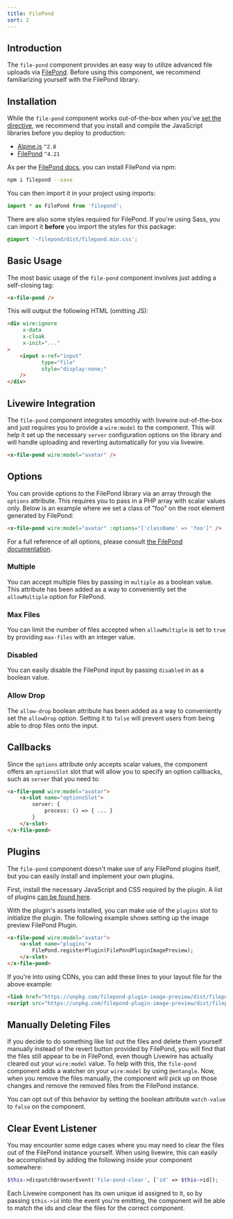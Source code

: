 ```yaml
---
title: FilePond
sort: 2
---
```


## Introduction

The `file-pond` component provides an easy way to utilize advanced file uploads via [FilePond](https://pqina.nl/filepond/).
Before using this component, we recommend familiarizing yourself with the FilePond library.

## Installation

While the `file-pond` component works out-of-the-box when you've [set the directive](/docs/laravel-form-components/{version}/installation#directives),
we recommend that you install and compile the JavaScript libraries before you deploy to production:

- [Alpine.js](https://github.com/alpinejs/alpine) `^2.8`
- [FilePond](https://pqina.nl/filepond/) `^4.21`

As per the [FilePond docs](https://pqina.nl/filepond/docs/patterns/installation/), you can install FilePond via npm:

```bash
npm i filepond --save
```

You can then import it in your project using imports:

```js
import * as FilePond from 'filepond';
```

There are also some styles required for FilePond. If you're using Sass, you can import it **before** you import the styles for this package:

```css
@import '~filepond/dist/filepond.min.css';
```

## Basic Usage

The most basic usage of the `file-pond` component involves just adding a self-closing tag:

```html
<x-file-pond />
```

This will output the following HTML (omitting JS):

```html
<div wire:ignore
     x-data
     x-cloak
     x-init="..."
>
    <input x-ref="input"
           type="file"
           style="display:none;"
    />
</div>
```

## Livewire Integration

The `file-pond` component integrates smoothly with livewire out-of-the-box and just requires you to
provide a `wire:model` to the component. This will help it set up the necessary `server` configuration
options on the library and will handle uploading and reverting automatically for you via livewire.

```html
<x-file-pond wire:model="avatar" />
```

## Options

You can provide options to the FilePond library via an array through the `options` attribute. This requires you
to pass in a PHP array with scalar values only. Below is an example where we set a class of "foo" on the
root element generated by FilePond:

```html
<x-file-pond wire:model="avatar" :options="['className' => 'foo']" />
```

For a full reference of all options, please consult [the FilePond documentation](https://pqina.nl/filepond/docs/patterns/api/filepond-instance/#properties).

### Multiple

You can accept multiple files by passing in `multiple` as a boolean value. This attribute has been added as a way
to conveniently set the `allowMultiple` option for FilePond.

### Max Files

You can limit the number of files accepted when `allowMultiple` is set to `true` by providing `max-files` with an
integer value.

### Disabled

You can easily disable the FilePond input by passing `disabled` in as a boolean value.

### Allow Drop

The `allow-drop` boolean attribute has been added as a way to conveniently set the `allowDrop` option. Setting it to `false`
will prevent users from being able to drop files onto the input.

## Callbacks

Since the `options` attribute only accepts scalar values, the component offers an `optionsSlot` slot that will allow you to
specify an option callbacks, such as `server` that you need to:

```html
<x-file-pond wire:model="avatar">
    <x-slot name="optionsSlot">
        server: {
            process: () => { ... }
        }
    </x-slot>
</x-file-pond>
```

## Plugins

The `file-pond` component doesn't make use of any FilePond plugins itself, but you can easily install and implement your own plugins.

First, install the necessary JavaScript and CSS required by the plugin. A list of plugins [can be found here](https://pqina.nl/filepond/plugins.html).

With the plugin's assets installed, you can make use of the `plugins` slot to initialize the plugin. The following example shows setting up the image
preview FilePond Plugin.

```html
<x-file-pond wire:model="avatar">
    <x-slot name="plugins">
        FilePond.registerPlugin(FilePondPluginImagePreview);
    </x-slot>
</x-file-pond>
```

If you're into using CDNs, you can add these lines to your layout file for the above example:

```html
<link href="https://unpkg.com/filepond-plugin-image-preview/dist/filepond-plugin-image-preview.css" rel="stylesheet">
<script src="https://unpkg.com/filepond-plugin-image-preview/dist/filepond-plugin-image-preview.js"></script>
```

## Manually Deleting Files

If you decide to do something like list out the files and delete them yourself manually instead of the revert button provided by FilePond, you will
find that the files still appear to be in FilePond, even though Livewire has actually cleared out your `wire:model` value. To help with this,
the `file-pond` component adds a watcher on your `wire:model` by using `@entangle`. Now, when you remove the files manually, the component
will pick up on those changes and remove the removed files from the FilePond instance.

You can opt out of this behavior by setting the boolean attribute `watch-value` to `false` on the component.

## Clear Event Listener

You may encounter some edge cases where you may need to clear the files out of the FilePond instance
yourself. When using livewire, this can easily be accomplished by adding the following inside your
component somewhere:

```php
$this->dispatchBrowserEvent('file-pond-clear', ['id' => $this->id]);
```

Each Livewire component has its own unique id assigned to it, so by passing `$this->id` into the
event you're emitting, the component will be able to match the ids and clear the files for the correct
component.
